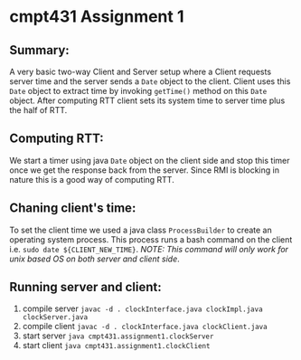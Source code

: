 # cmpt431 Assignment 1

## Summary:

A very basic two-way Client and Server setup where a Client requests server time and the server sends a `Date` object to the client. Client uses this `Date` object to extract time by invoking `getTime()` method on this `Date` object. After computing RTT client sets its system time to server time plus the half of RTT.

## Computing RTT:

We start a timer using java `Date` object on the client side and stop this timer once we get the response back from the server. Since RMI is blocking in nature this is a good way of computing RTT.

## Chaning client's time:

To set the client time we used a java class `ProcessBuilder` to create an operating system process. This process runs a bash command on the client i.e. `sudo date ${CLIENT_NEW_TIME}`. _NOTE: This command will only work for unix based OS on both server and client side_.

## Running server and client:

1. compile server `javac -d . clockInterface.java clockImpl.java clockServer.java`
2. compile client `javac -d . clockInterface.java clockClient.java`
3. start server `java cmpt431.assignment1.clockServer`
4. start client `java cmpt431.assignment1.clockClient`
